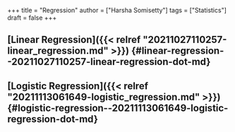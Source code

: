 +++
title = "Regression"
author = ["Harsha Somisetty"]
tags = ["Statistics"]
draft = false
+++

## [Linear Regression]({{< relref "20211027110257-linear_regression.md" >}}) {#linear-regression--20211027110257-linear-regression-dot-md}


## [Logistic Regression]({{< relref "20211113061649-logistic_regression.md" >}}) {#logistic-regression--20211113061649-logistic-regression-dot-md}